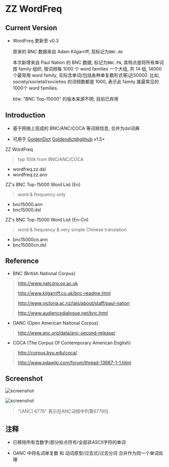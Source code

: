 ZZ WordFreq
===========

## Current Version

- WordFreq 更新至 v0.3

  原来的 BNC 数据来自 Adam Kilgarriff, 现标记为`BNC.AK`

  本次新增来自 Paul Nation 的 BNC 数据, 标记为`BNC.PN`,
  其特点是将所有单词按 family 组织, 按词频每 1000 个 word families 一个大组, 共 14 组, 14000 个最常用 word family, 实际含单词(包括各种单复数形式等)近50000.
  比如, society/societal/societies 的词频数都是 1000, 表示此 family 属最常见的1000个 word families.

  btw: "BNC Top-15000" 的版本来源不明, 目前已弃用

## Introduction

- 基于网络上现成的 BNC/ANC/COCA 等词频信息, 合并为dsl词典

- 可用于 [GoldenDict] [Goldendict@github] v1.5+

ZZ WordFreq
> top 100k from BNC/ANC/COCA
- wordfreq.zz.dsl
- wordfreq.zz.ann

ZZ's BNC Top-15000 Word List (En)
> word & frequency only
- bnc15000.ann
- bnc15000.dsl

ZZ's BNC Top-15000 Word List (En-Cn)
> word & frequency & very simple Chinese translation
- bnc15000cn.ann
- bnc15000cn.dsl

## Reference

- BNC (British National Corpus)

> http://www.natcorp.ox.ac.uk
>
> http://www.kilgarriff.co.uk/bnc-readme.html
>
> http://www.victoria.ac.nz/lals/about/staff/paul-nation
>
> http://www.audiencedialogue.net/bnc.html

- OANC (Open American Naitonal Corpus)

> http://www.anc.org/data/anc-second-release/

- COCA (The Corpus Of Contemporary American English)

> http://corpus.byu.edu/coca/
>
> http://www.pdawiki.com/forum/thread-13667-1-1.html

## Screenshot

![screenshot](https://raw.githubusercontent.com/jjzz/BNC-ANC-word-freqency-list-dsl/master/screen01.png)

![screenshot](https://raw.githubusercontent.com/jjzz/BNC-ANC-word-freqency-list-dsl/master/screen02.png)

> "[ANC] 6776" 表示在ANC词频中列第6776位

## 注释

- 已移除所有含数字/部分标点符号/全部非ASCII字符的单词

- OANC 中将名词单复数 和 动词原型/过去式/过去分词 合并作为同一个单词处理


[goldendict]:http://www.goldendict.org
[goldendict@github]:https://github.com/goldendict/goldendict

